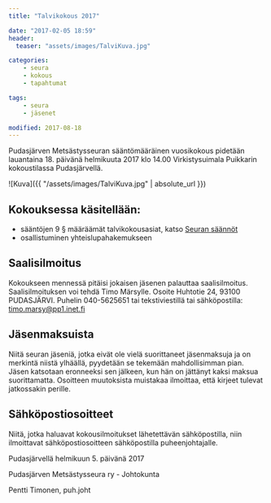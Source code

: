 ```yaml
---
title: "Talvikokous 2017"

date: "2017-02-05 18:59"
header:
  teaser: "assets/images/TalviKuva.jpg"

categories:
    - seura
    - kokous
    - tapahtumat

tags:
    - seura
    - jäsenet

modified: 2017-08-18
---
```

Pudasjärven Metsästysseuran sääntömääräinen vuosikokous pidetään lauantaina 18. päivänä helmikuuta 2017 klo 14.00 Virkistysuimala Puikkarin kokoustilassa Pudasjärvellä.

![Kuva]({{ "/assets/images/TalviKuva.jpg" | absolute_url }})

## Kokouksessa käsitellään:

- sääntöjen 9 § määräämät talvikokousasiat, katso [Seuran säännöt][7f1464d6]
- osallistuminen yhteislupahakemukseen

[7f1464d6]: /dokkarit/PMS_saannot

## Saalisilmoitus

Kokoukseen mennessä pitäisi jokaisen jäsenen palauttaa saalisilmoitus. Saalisilmoituksen voi tehdä Timo Märsylle. Osoite Huhtotie 24, 93100 PUDASJÄRVI. Puhelin 040-5625651 tai tekstiviestillä tai sähköpostilla: <timo.marsy@pp1.inet.fi>

## Jäsenmaksuista

Niitä seuran jäseniä, jotka eivät ole vielä suorittaneet jäsenmaksuja ja on merkintä niistä ylhäällä, pyydetään se tekemään mahdollisimman pian. Jäsen katsotaan eronneeksi sen jälkeen, kun hän on jättänyt kaksi maksua suorittamatta.
Osoitteen muutoksista muistakaa ilmoittaa, että kirjeet tulevat jatkossakin perille.

## Sähköpostiosoitteet

Niitä, jotka haluavat kokousilmoitukset lähetettävän sähköpostilla, niin ilmoittavat sähköpostiosoitteen sähköpostilla puheenjohtajalle.

Pudasjärvellä helmikuun  5.  päivänä 2017

Pudasjärven Metsästysseura ry -
Johtokunta

Pentti Timonen, puh.joht
